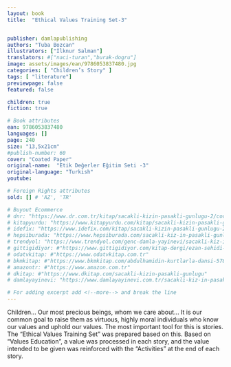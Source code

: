 ```yaml
---
layout: book
title:  "Ethical Values Training Set-3"


publisher: damlapublishing
authors: "Tuba Bozcan"
illustrators: ["İlknur Salman"]
translators: #["naci-turan","burak-dogru"]
image: assets/images/ean/9786053837480.jpg
categories: [ "Children’s Story" ]
tags: [ "literature"]
previewpage: false
featured: false

children: true
fiction: true

# Book attributes
ean: 9786053837480
languages: []
page: 240
size: "13,5x21cm"
#publish-number: 60
cover: "Coated Paper"
original-name:  "Etik Değerler Eğitim Seti -3"
original-language: "Turkish"
youtube:

# Foreign Rights attributes
sold: [] # 'AZ', 'TR'

# Buyout Ecommerce
# dnr: "https://www.dr.com.tr/kitap/sacakli-kizin-pasakli-gunlugu-2/cocuk-ve-genclik/genclik-10-yas/roman-oyku/urunno=0001893059001"
# kitapyurdu: "https://www.kitapyurdu.com/kitap/sacakli-kizin-pasakli-gunlugu-2-/560122.html&filter_name=Sa%C3%A7akl%C4%B1+K%C4%B1z%27%C4%B1n+Pasakl%C4%B1+G%C3%BCnl%C3%BC%C4%9F%C3%BC+2"
# idefix: "https://www.idefix.com/kitap/sacakli-kizin-pasakli-gunlugu-2/cocuk-ve-genclik/genclik-10-yas/roman-oyku/urunno=0001893059001"
# hepsiburada: "https://www.hepsiburada.com/sacakli-kiz-in-pasakli-gunlugu-2-damla-yayinevi-p-HBV000012ER86"
# trendyol: "https://www.trendyol.com/genc-damla-yayinevi/sacakli-kiz-in-pasakli-gunlugu-2-p-54825777"
# gittigidiyor: #"https://www.gittigidiyor.com/kitap-dergi/ezan-sehidi-adnan-menderes_pdp_732728793"
# odatvkitap: #"https://www.odatvkitap.com.tr"
# bkmkitap: #"https://www.bkmkitap.com/abdulhamidin-kurtlarla-dansi-578226"
# amazontr: #"https://www.amazon.com.tr"
# dkitap: #"https://www.dkitap.com/sacakli-kizin-pasakli-gunlugu"
# damlayayinevi: "https://www.damlayayinevi.com.tr/sacakli-kiz-in-pasakli-gunlugu-2-bu-iste-bi-terslik-var"

# For adding excerpt add <!--more--> and break the line
---
```

Children... Our most precious beings, whom we care about...
It is our common goal to raise them as virtuous, highly moral
individuals who know our values and uphold our values. The
most important tool for this is stories. The “Ethical Values
Training Set” was prepared based on this. Based on “Values
Education”, a value was processed in each story, and the
value intended to be given was reinforced with the “Activities”
at the end of each story.
<!--more--> 

